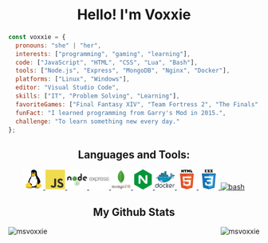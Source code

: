 <h1 align="center">Hello! I'm Voxxie</h1>

```javascript
const voxxie = {
  pronouns: "she" | "her",
  interests: ["programming", "gaming", "learning"],
  code: ["JavaScript", "HTML", "CSS", "Lua", "Bash"],
  tools: ["Node.js", "Express", "MongoDB", "Nginx", "Docker"],
  platforms: ["Linux", "Windows"],
  editor: "Visual Studio Code",
  skills: ["IT", "Problem Solving", "Learning"],
  favoriteGames: ["Final Fantasy XIV", "Team Fortress 2", "The Finals", "Garry's Mod"],
  funFact: "I learned programming from Garry's Mod in 2015.",
  challenge: "To learn something new every day."
};
```

<h2 align="center">Languages and Tools:</h2>
<p align="center"> 
  <a href="https://www.linux.org/" target="_blank" rel="noreferrer"> 
    <img src="https://raw.githubusercontent.com/devicons/devicon/master/icons/linux/linux-original.svg" alt="linux" width="40" height="40"/> 
  </a> 
  <a href="https://developer.mozilla.org/en-US/docs/Web/JavaScript" target="_blank" rel="noreferrer"> 
    <img src="https://raw.githubusercontent.com/devicons/devicon/master/icons/javascript/javascript-original.svg" alt="javascript" width="40" height="40"/> 
  </a> 
  <a href="https://nodejs.org" target="_blank" rel="noreferrer"> 
    <img src="https://raw.githubusercontent.com/devicons/devicon/master/icons/nodejs/nodejs-original-wordmark.svg" alt="nodejs" width="40" height="40"/> 
  </a> 
  <a href="https://expressjs.com" target="_blank" rel="noreferrer"> 
    <img src="https://raw.githubusercontent.com/devicons/devicon/master/icons/express/express-original-wordmark.svg" alt="express" width="40" height="40"/> 
  </a> 
  <a href="https://www.mongodb.com/" target="_blank" rel="noreferrer"> 
    <img src="https://raw.githubusercontent.com/devicons/devicon/master/icons/mongodb/mongodb-original-wordmark.svg" alt="mongodb" width="40" height="40"/> 
  </a> 
  <a href="https://www.nginx.com" target="_blank" rel="noreferrer"> 
    <img src="https://raw.githubusercontent.com/devicons/devicon/master/icons/nginx/nginx-original.svg" alt="nginx" width="40" height="40"/> 
  </a> 
  <a href="https://www.docker.com/" target="_blank" rel="noreferrer"> 
    <img src="https://raw.githubusercontent.com/devicons/devicon/master/icons/docker/docker-original-wordmark.svg" alt="docker" width="40" height="40"/> 
  </a> 
  <a href="https://www.w3.org/html/" target="_blank" rel="noreferrer"> 
    <img src="https://raw.githubusercontent.com/devicons/devicon/master/icons/html5/html5-original-wordmark.svg" alt="html5" width="40" height="40"/> 
  </a> 
  <a href="https://www.w3schools.com/css/" target="_blank" rel="noreferrer"> 
    <img src="https://raw.githubusercontent.com/devicons/devicon/master/icons/css3/css3-original-wordmark.svg" alt="css3" width="40" height="40"/> 
  </a> 
  <a href="https://www.gnu.org/software/bash/" target="_blank" rel="noreferrer"> 
    <img src="https://www.vectorlogo.zone/logos/gnu_bash/gnu_bash-icon.svg" alt="bash" width="40" height="40"/> 
  </a> 
</p>

<h2 align="center">My Github Stats</h2>
<p><img align="left" src="https://github-readme-stats.vercel.app/api/top-langs?username=msvoxxie&show_icons=true&locale=en&layout=compact&theme=dracula&bg_color=00000000&hide_border=true" alt="msvoxxie" /></p>
<p>&nbsp;<img align="right" src="https://github-readme-stats.vercel.app/api?username=msvoxxie&show_icons=true&locale=en&theme=dracula&bg_color=00000000&hide_border=true" alt="msvoxxie" /></p>

